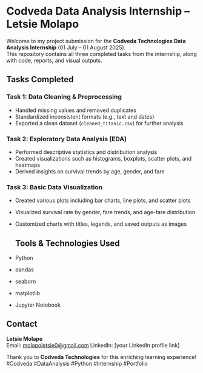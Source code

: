# Codveda Data Analysis Internship – Letsie Molapo

Welcome to my project submission for the **Codveda Technologies Data Analysis Internship** (01 July – 01 August 2025).  
This repository contains all three completed tasks from the internship, along with code, reports, and visual outputs.

##  Tasks Completed

### Task 1: Data Cleaning & Preprocessing
- Handled missing values and removed duplicates
- Standardized inconsistent formats (e.g., text and dates)
- Exported a clean dataset (`cleaned_titanic.csv`) for further analysis

### Task 2: Exploratory Data Analysis (EDA)
- Performed descriptive statistics and distribution analysis
- Created visualizations such as histograms, boxplots, scatter plots, and heatmaps
- Derived insights on survival trends by age, gender, and fare

### Task 3: Basic Data Visualization
- Created various plots including bar charts, line plots, and scatter plots
- Visualized survival rate by gender, fare trends, and age-fare distribution
- Customized charts with titles, legends, and saved outputs as images


  ## Tools & Technologies Used

- Python
- pandas
- seaborn
- matplotlib
- Jupyter Notebook

## Contact

**Letsie Molapo**  
Email: molapoletsie0@gmail.com 
LinkedIn: [your LinkedIn profile link]

Thank you to **Codveda Technologies** for this enriching learning experience!  
#Codveda #DataAnalysis #Python #Internship #Portfolio

